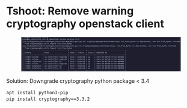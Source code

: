# Tshoot: Remove warning cryptography openstack client

<figure><img src="../.gitbook/assets/openstack client warning.png" alt=""><figcaption></figcaption></figure>

Solution: Downgrade cryptography python package < 3.4

```bash
apt install python3-pip
pip install cryptography==3.3.2
```
